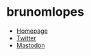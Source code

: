 ﻿# brunomlopes

- <a rel="me" href="https://brunomlopes.com/">Homepage</a>
- <a rel="me" href="https://twitter.com/brunomlopes">Twitter</a>
- <a rel="me" href="https://mastodon.social/@brunomlopes">Mastodon</a>
